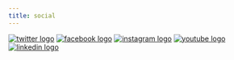 ```yaml
---
title: social
---
```


<p>
    <a href="https://twitter.com/triggerise" target="__blank"><img src="/uploads/icons/twitter.svg" alt="twitter logo" title="twitter logo" /></a>
    <a href="https://www.facebook.com/triggerise" target="__blank"><img src="/uploads/icons/facebook.svg" alt="facebook logo" title="facebook logo" /></a>
    <a href="https://www.instagram.com/triggerise" target="__blank"><img src="/uploads/icons/instagram.svg" alt="instagram logo" title="instagram logo" /></a>
    <a href="https://www.youtube.com/channel/UCB9i2kUn4j6wgyMLmk_-UQg/featured" target="__blank"><img src="/uploads/icons/youtube.svg" alt="youtube logo" title="youtube logo" /></a>
    <a href="https://www.linkedin.com/company/triggerise/mycompany/" target="__blank"><img src="/uploads/icons/linkedin.svg" alt="linkedin logo" title="linkedin logo" /></a>
</p>
